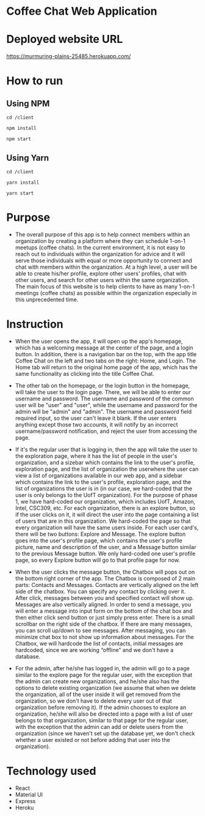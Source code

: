 # Coffee Chat Web Application
# Deployed website URL
https://murmuring-plains-25485.herokuapp.com/

# How to run
## Using NPM

```
cd /client

npm install

npm start
```

## Using Yarn
```
cd /client

yarn install

yarn start
```


# Purpose
- The overall purpose of this app is to help connect members within an organization by creating a platform where they can schedule 1-on-1 meetups (coffee chats). In the current environment, it is not easy to reach out to individuals within the organization for advice and it will serve those individuals with equal or more opportunity to connect and chat with members within the organization. At a high level, a user will be able to create his/her profile, explore other users' profiles, chat with other users, and search for other users within the same organization. The main focus of this website is to help clients to have as many 1-on-1 meetings (coffee chats) as possible within the organization especially in this unprecedented time. 

# Instruction
- When the user opens the app, it will open up the app's homepage, which has a welcoming message at the center of the page, and a login button. In addition, there is a navigation bar on the top, with the app title Coffee Chat on the left and two tabs on the right: Home, and Login. The Home tab will return to the original home page of the app, which has the same functionality as clicking into the title Coffee Chat. 

- The other tab on the homepage, or the login button in the homepage, will take the user to the login page. There, we will be able to enter our username and password. The username and password of the common user will be "user" and "user", while the username and password for the admin will be "admin" and "admin". The username and password field required input, so the user can't leave it blank. If the user enters anything except those two accounts, it will notify by an incorrect username/password notification, and reject the user from accessing the page. 

- If it's the regular user that is logging in, then the app will take the user to the exploration page, where it has the list of people in the user's organization, and a sizebar which contains the link to the user's profile, exploration page, and the list of organization the userwhere the user can view a list of organizations available in our web app, and a sidebar which contains the link to the user's profile, exploration page, and the list of organizations the user is in (in our case, we hard-coded that the user is only belongs to the UofT organization). For the purpose of phase 1, we have hard-coded our organization, which includes UofT, Amazon, Intel, CSC309, etc. For each organization, there is an explore button, so if the user clicks on it, it will direct the user into the page containing a list of users that are in this organization. We hard-coded the page so that every organization will have the same users inside. For each user card's, there will be two buttons: Explore and Message. The explore button goes into the user's profile page, which contains the user's profile picture, name and description of the user, and a Message button similar to the previous Message button. We only hard-coded one user's profile page, so every Explore button will go to that profile page for now. 

- When the user clicks the message button, the Chatbox will pops out on the bottom right corner of the app. The Chatbox is composed of 2 main parts: Contacts and Messages. Contacts are vertically aligned on the left side of the chatbox. You can specify any contact by clicking over it. After click, messages between you and specified contact will show up. Messages are also vertically aligned. In order to send a message, you will enter a message into input form on the bottom of the chat box and then either click send button or just simply press enter. There is a small scrollbar on the right side of the chatbox. If there are many messages, you can scroll up/down to see messages. After messaging, you can minimize chat box to not show up information about messages. For the Chatbox, we will hardcode the list of contacts, initial messages are hardcoded, since we are working “offline” and we don't have a database.

- For the admin, after he/she has logged in, the admin will go to a page similar to the explore page for the regular user, with the exception that the admin can create new organizations, and he/she also has the options to delete existing organization (we assume that when we delete the organization, all of the user inside it will get removed from the organization, so we don't have to delete every user out of that organization before removing it). If the admin chooses to explore an organization, he/she will also be directed into a page with a list of user belongs to that organization, similar to that page for the regular user, with the exception that the admin can add or delete users from the organization (since we haven't set up the database yet, we don't check whether a user existed or not before adding that user into the organization).

# Technology used
- React
- Material UI
- Express
- Heroku
